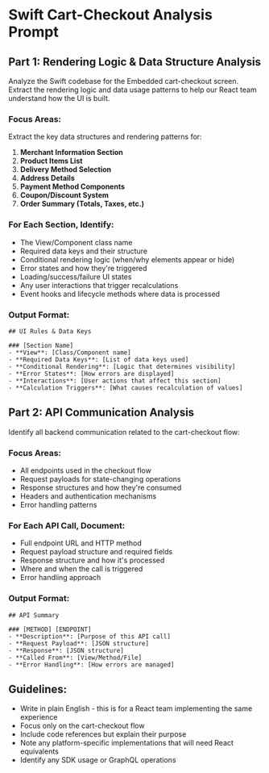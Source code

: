 # Swift Cart-Checkout Analysis Prompt

## Part 1: Rendering Logic & Data Structure Analysis

Analyze the Swift codebase for the Embedded cart-checkout screen. Extract the rendering logic and data usage patterns to help our React team understand how the UI is built.

### Focus Areas:

Extract the key data structures and rendering patterns for:

1. **Merchant Information Section**
2. **Product Items List**
3. **Delivery Method Selection**
4. **Address Details**
5. **Payment Method Components**
6. **Coupon/Discount System**
7. **Order Summary (Totals, Taxes, etc.)**

### For Each Section, Identify:

- The View/Component class name
- Required data keys and their structure
- Conditional rendering logic (when/why elements appear or hide)
- Error states and how they're triggered
- Loading/success/failure UI states
- Any user interactions that trigger recalculations
- Event hooks and lifecycle methods where data is processed

### Output Format:

```
## UI Rules & Data Keys

### [Section Name]
- **View**: [Class/Component name]
- **Required Data Keys**: [List of data keys used]
- **Conditional Rendering**: [Logic that determines visibility]
- **Error States**: [How errors are displayed]
- **Interactions**: [User actions that affect this section]
- **Calculation Triggers**: [What causes recalculation of values]
```

## Part 2: API Communication Analysis

Identify all backend communication related to the cart-checkout flow:

### Focus Areas:

- All endpoints used in the checkout flow
- Request payloads for state-changing operations
- Response structures and how they're consumed
- Headers and authentication mechanisms
- Error handling patterns

### For Each API Call, Document:

- Full endpoint URL and HTTP method
- Request payload structure and required fields
- Response structure and how it's processed
- Where and when the call is triggered
- Error handling approach

### Output Format:

```
## API Summary

### [METHOD] [ENDPOINT]
- **Description**: [Purpose of this API call]
- **Request Payload**: [JSON structure]
- **Response**: [JSON structure]
- **Called From**: [View/Method/File]
- **Error Handling**: [How errors are managed]
```

## Guidelines:

- Write in plain English - this is for a React team implementing the same experience
- Focus only on the cart-checkout flow
- Include code references but explain their purpose
- Note any platform-specific implementations that will need React equivalents
- Identify any SDK usage or GraphQL operations
